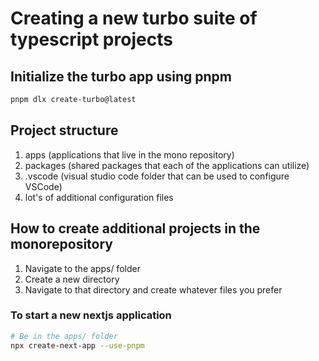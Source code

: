 # Creating a new turbo suite of typescript projects

## Initialize the turbo app using pnpm

```bash
pnpm dlx create-turbo@latest
```

## Project structure

1. apps (applications that live in the mono repository)
2. packages (shared packages that each of the applications can utilize)
3. .vscode (visual studio code folder that can be used to configure VSCode)
4. lot's of additional configuration files

## How to create additional projects in the monorepository

1. Navigate to the apps/ folder
2. Create a new directory
3. Navigate to that directory and create whatever files you prefer

### To start a new nextjs application

```bash
# Be in the apps/ folder
npx create-next-app --use-pnpm
```

